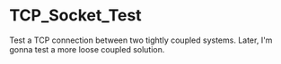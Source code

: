 # TCP_Socket_Test
Test a TCP connection between two tightly coupled systems. Later, I'm gonna test a more loose coupled solution.
